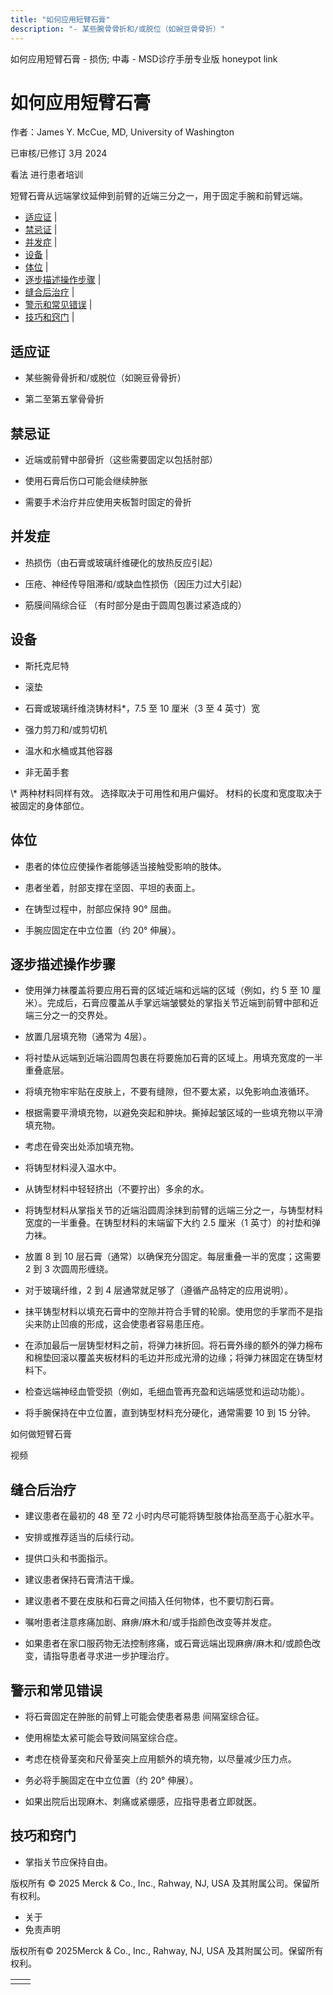 ```yaml
---
title: "如何应用短臂石膏"
description: "- 某些腕骨骨折和/或脱位（如豌豆骨骨折）"
---
```


﻿如何应用短臂石膏 \- 损伤; 中毒 \- MSD诊疗手册专业版 honeypot link

# 如何应用短臂石膏

作者：James Y. McCue, MD, University of Washington

已审核/已修订 3月 2024

看法 进行患者培训

短臂石膏从远端掌纹延伸到前臂的近端三分之一，用于固定手腕和前臂远端。

- [适应证](#适应证_v54077700_zh) \|
- [禁忌证](#禁忌证_v54077707_zh) \|
- [并发症](#并发症_v54077716_zh) \|
- [设备](#设备_v54077729_zh) \|
- [体位](#体位_v54077745_zh) \|
- [逐步描述操作步骤](#逐步描述操作步骤_v54077756_zh) \|
- [缝合后治疗](#缝合后治疗_v54077790_zh) \|
- [警示和常见错误](#警示和常见错误_v54077807_zh) \|
- [技巧和窍门](#技巧和窍门_v54077819_zh) \|

## 适应证

- 某些腕骨骨折和/或脱位（如豌豆骨骨折）

- 第二至第五掌骨骨折


## 禁忌证

- 近端或前臂中部骨折（这些需要固定以包括肘部）

- 使用石膏后伤口可能会继续肿胀

- 需要手术治疗并应使用夹板暂时固定的骨折


## 并发症

- 热损伤（由石膏或玻璃纤维硬化的放热反应引起）

- 压疮、神经传导阻滞和/或缺血性损伤（因压力过大引起）

- 筋膜间隔综合征 （有时部分是由于圆周包裹过紧造成的）


## 设备

- 斯托克尼特

- 滚垫

- 石膏或玻璃纤维浇铸材料\*，7.5 至 10 厘米（3 至 4 英寸）宽

- 强力剪刀和/或剪切机

- 温水和水桶或其他容器

- 非无菌手套


\\* 两种材料同样有效。 选择取决于可用性和用户偏好。 材料的长度和宽度取决于被固定的身体部位。

## 体位

- 患者的体位应使操作者能够适当接触受影响的肢体。

- 患者坐着，肘部支撑在坚固、平坦的表面上。

- 在铸型过程中，肘部应保持 90° 屈曲。

- 手腕应固定在中立位置（约 20° 伸展）。


## 逐步描述操作步骤

- 使用弹力袜覆盖将要应用石膏的区域近端和远端的区域（例如，约 5 至 10 厘米）。完成后，石膏应覆盖从手掌远端皱襞处的掌指关节近端到前臂中部和近端三分之一的交界处。

- 放置几层填充物（通常为 4层）。

- 将衬垫从远端到近端沿圆周包裹在将要施加石膏的区域上。用填充宽度的一半重叠底层。

- 将填充物牢牢贴在皮肤上，不要有缝隙，但不要太紧，以免影响血液循环。

- 根据需要平滑填充物，以避免突起和肿块。撕掉起皱区域的一些填充物以平滑填充物。

- 考虑在骨突出处添加填充物。

- 将铸型材料浸入温水中。

- 从铸型材料中轻轻挤出（不要拧出）多余的水。

- 将铸型材料从掌指关节的近端沿圆周涂抹到前臂的远端三分之一，与铸型材料宽度的一半重叠。在铸型材料的末端留下大约 2.5 厘米（1 英寸）的衬垫和弹力袜。

- 放置 8 到 10 层石膏（通常）以确保充分固定。每层重叠一半的宽度；这需要 2 到 3 次圆周形缠绕。

- 对于玻璃纤维，2 到 4 层通常就足够了（遵循产品特定的应用说明）。

- 抹平铸型材料以填充石膏中的空隙并符合手臂的轮廓。使用您的手掌而不是指尖来防止凹痕的形成，这会使患者容易患压疮。

- 在添加最后一层铸型材料之前，将弹力袜折回。将石膏外缘的额外的弹力棉布和棉垫回滚以覆盖夹板材料的毛边并形成光滑的边缘；将弹力袜固定在铸型材料下。

- 检查远端神经血管受损（例如，毛细血管再充盈和远端感觉和运动功能）。

- 将手腕保持在中立位置，直到铸型材料充分硬化，通常需要 10 到 15 分钟。


如何做短臂石膏



视频

## 缝合后治疗

- 建议患者在最初的 48 至 72 小时内尽可能将铸型肢体抬高至高于心脏水平。

- 安排或推荐适当的后续行动。

- 提供口头和书面指示。

- 建议患者保持石膏清洁干燥。

- 建议患者不要在皮肤和石膏之间插入任何物体，也不要切割石膏。

- 嘱咐患者注意疼痛加剧、麻痹/麻木和/或手指颜色改变等并发症。

- 如果患者在家口服药物无法控制疼痛，或石膏远端出现麻痹/麻木和/或颜色改变，请指导患者寻求进一步护理治疗。


## 警示和常见错误

- 将石膏固定在肿胀的前臂上可能会使患者易患 间隔室综合征。

- 使用棉垫太紧可能会导致间隔室综合症。

- 考虑在桡骨茎突和尺骨茎突上应用额外的填充物，以尽量减少压力点。

- 务必将手腕固定在中立位置（约 20° 伸展）。

- 如果出院后出现麻木、刺痛或紧绷感，应指导患者立即就医。


## 技巧和窍门

- 掌指关节应保持自由。




版权所有 © 2025
Merck & Co., Inc., Rahway, NJ, USA 及其附属公司。保留所有权利。

- 关于
- 免责声明

版权所有© 2025Merck & Co., Inc., Rahway, NJ, USA 及其附属公司。保留所有权利。

|     |     |
| --- | --- |
|  |  |